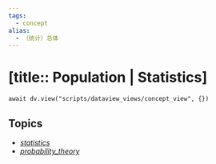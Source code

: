 ```yaml
---
tags:
  - concept
alias:
  - （统计）总体
---
```


# [title:: Population | Statistics]

```dataviewjs
await dv.view("scripts/dataview_views/concept_view", {})
```

## Topics

- [_statistics_](_statistics_.md)
- [_probability_theory_](_probability_theory_.md)
